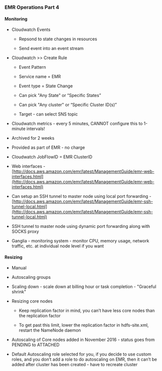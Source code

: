 ### EMR Operations Part 4

#### Monitoring

* Cloudwatch Events

    * Repsond to state changes in resources

    * Send event into an event stream

* Cloudwatch >> Create Rule

    * Event Pattern

    * Service name = EMR

    * Event type = State Change

    * Can pick "Any State" or “Specific States”

    * Can pick "Any cluster" or “Specific Cluster ID(s)”

    * Target - can select SNS topic

* Cloudwatch metrics - every 5 minutes, CANNOT configure this to 1-minute intervals!

* Archived for 2 weeks

* Provided as part of EMR - no charge

* Cloudwatch JobFlowID = EMR ClusterID

* Web interfaces - [http://docs.aws.amazon.com/emr/latest/ManagementGuide/emr-web-interfaces.html](http://docs.aws.amazon.com/emr/latest/ManagementGuide/emr-web-interfaces.html)

* Can setup an SSH tunnel to master node using local port forwarding - [http://docs.aws.amazon.com/emr/latest/ManagementGuide/emr-ssh-tunnel-local.html](http://docs.aws.amazon.com/emr/latest/ManagementGuide/emr-ssh-tunnel-local.html)

* SSH tunnel to master node using dynamic port forwarding along with SOCKS proxy

* Ganglia - monitoring system - monitor CPU, memory usage, network traffic, etc. at individual node level if you want

#### Resizing

* Manual

* Autoscaling groups

* Scaling down - scale down at billing hour or task completion - "Graceful shrink"

* Resizing core nodes

    * Keep replication factor in mind, you can’t have less core nodes than the replication factor

    * To get past this limit, lower the replication factor in hdfs-site.xml, restart the NameNode daemon

* Autoscaling of Core nodes added in November 2016 - status goes from PENDING to ATTACHED

* Default Autoscaling role selected for you, if you decide to use custom roles, and you don’t add a role to do autoscaling on EMR, then it can’t be added after cluster has been created - have to recreate cluster
